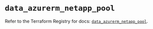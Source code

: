 # `data_azurerm_netapp_pool`

Refer to the Terraform Registry for docs: [`data_azurerm_netapp_pool`](https://registry.terraform.io/providers/hashicorp/azurerm/4.31.0/docs/data-sources/netapp_pool).
